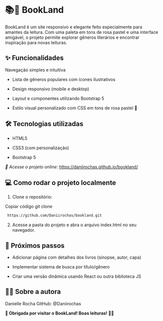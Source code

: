 # 📚🌸 BookLand
BookLand é um site responsivo e elegante feito especialmente para amantes da leitura. Com uma paleta em tons de rosa pastel e uma interface amigável, o projeto permite explorar gêneros literários e encontrar inspiração para novas leituras.

## ✨ Funcionalidades
Navegação simples e intuitiva

- Lista de gêneros populares com ícones ilustrativos

- Design responsivo (mobile e desktop)

- Layout e componentes utilizando Bootstrap 5

- Estilo visual personalizado com CSS em tons de rosa pastel 💖

## 🛠 Tecnologias utilizadas
- HTML5

- CSS3 (com personalização)

- Bootstrap 5

*🚀 Acesse o projeto online:*
https://daniirochas.github.io/bookland/

## 💻 Como rodar o projeto localmente

1. Clone o repositório:

Copiar código
git clone 
```bash
 https://github.com/Daniirochas/bookland.git 
`````

2. Acesse a pasta do projeto e abra o arquivo index.html no seu navegador.

## 🔮 Próximos passos
- Adicionar página com detalhes dos livros (sinopse, autor, capa)

- Implementar sistema de busca por título/gênero

- Criar uma versão dinâmica usando React ou outra biblioteca JS

## 👩‍💻 Sobre a autora
Danielle Rocha
GitHub: @Daniirochas

**🌸 Obrigada por visitar o BookLand! Boas leituras! 📖✨**
